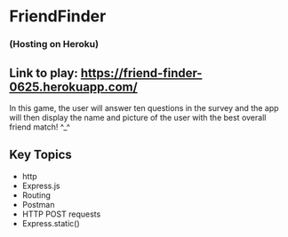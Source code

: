 # FriendFinder
### (Hosting on Heroku)

## Link to play: https://friend-finder-0625.herokuapp.com/


In this game, the user will answer ten questions in the survey and the app will then display the name and picture of the user with the best overall friend match! ^_^


## Key Topics
* http
* Express.js
* Routing
* Postman
* HTTP POST requests
* Express.static()
